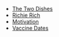 * [The Two Dishes](https://www.codechef.com/LP1TO201/problems/MAX_DIFF)
* [Richie Rich](https://www.codechef.com/LP1TO201/problems/CHFRICH)
* [Motivation](https://www.codechef.com/LP1TO201/problems/IMDB)
* [Vaccine Dates](https://www.codechef.com/LP1TO201/problems/VDATES)
